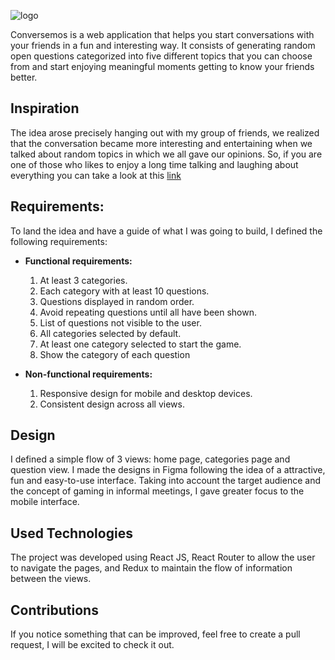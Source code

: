 
![logo](https://github.com/lauraatenciob/conversemos/assets/155483267/080abbc5-c509-49c7-b91d-bcba9a5e348e)

Conversemos is a web application that helps you start conversations with your friends in a fun and interesting way.
It consists of generating random open questions categorized into five different topics that you can choose from and start enjoying meaningful moments getting to know your friends better.

## Inspiration

The idea arose precisely hanging out with my group of friends, we realized that the conversation became more interesting and entertaining when we talked about random topics in which we all gave our opinions. So, if you are one of those who likes to enjoy a long time talking and laughing about everything you can take a look at this [link](https://conversemos.vercel.app/)


## Requirements:

To land the idea and have a guide of what I was going to build, I defined the following requirements:

- **Functional requirements:**

  1. At least 3 categories.
  2. Each category with at least 10 questions.
  3. Questions displayed in random order.
  4. Avoid repeating questions until all have been shown.
  5. List of questions not visible to the user.
  6. All categories selected by default.
  7. At least one category selected to start the game.
  8. Show the category of each question
  
- **Non-functional requirements:**

  1. Responsive design for mobile and desktop devices.
  2. Consistent design across all views.

## Design

I defined a simple flow of 3 views: home page, categories page and question view.
I made the designs in Figma following the idea of a attractive, fun and easy-to-use interface. Taking into account the target audience and the concept of gaming in informal meetings, I gave greater focus to the mobile interface.

## Used Technologies

The project was developed using React JS, React Router to allow the user to navigate the pages, and Redux to maintain the flow of information between the views.

## Contributions

If you notice something that can be improved, feel free to create a pull request, I will be excited to check it out.


